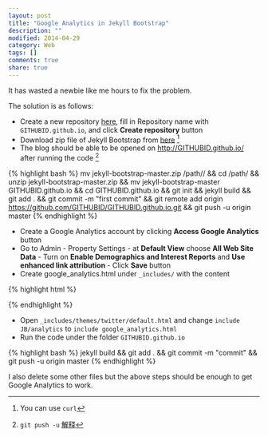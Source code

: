 ```yaml
---
layout: post
title: "Google Analytics in Jekyll Bootstrap"
description: ""
modified: 2014-04-29
category: Web
tags: []
comments: true
share: true
---
```


<!--more-->

It has wasted a newbie like me hours to fix the problem.

The solution is as follows:

- Create a new repository [here](https://github.com/new), fill in Repository name with `GITHUBID.github.io`, and click **Create repository** button
- Download zip file of Jekyll Bootstrap from [here](https://github.com/plusjade/jekyll-bootstrap/) [^1]
- The blog should be able to be opened on <http://GITHUBID.github.io/> after running the code [^2]

{% highlight bash %}
mv jekyll-bootstrap-master.zip /path// && cd /path/ && unzip jekyll-bootstrap-master.zip && mv jekyll-bootstrap-master GITHUBID.github.io && cd GITHUBID.github.io && git init && jekyll build && git add . && git commit -m "first commit" && git remote add origin https://github.com/GITHUBID/GITHUBID.github.io.git && git push -u origin master
{% endhighlight %}

- Create a Google Analytics account by clicking **Access Google Analytics** button
- Go to Admin - Property Settings - at **Default View** choose **All Web Site Data** - Turn on **Enable Demographics and Interest Reports** and **Use enhanced link attribution** - Click **Save** button
- Create google_analytics.html under `_includes/` with the content

{% highlight html %}
<script>
  (function(i,s,o,g,r,a,m){i['GoogleAnalyticsObject']=r;i[r]=i[r]||function(){
  (i[r].q=i[r].q||[]).push(arguments)},i[r].l=1*new Date();a=s.createElement(o),
  m=s.getElementsByTagName(o)[0];a.async=1;a.src=g;m.parentNode.insertBefore(a,m)
  })(window,document,'script','//www.google-analytics.com/analytics.js','ga');    

  ga('create', 'TRACKID', 'GITHUBID.github.io');
  ga('require', 'displayfeatures');
  ga('require', 'linkid', 'linkid.js');
  ga('send', 'pageview');    

</script>
{% endhighlight %}

- Open `_includes/themes/twitter/default.html` and change `include JB/analytics` to `include google_analytics.html`
- Run the code under the folder `GITHUBID.github.io`

{% highlight bash %}
jekyll build && git add . && git commit -m "commit" && git push -u origin master
{% endhighlight %}

I also delete some other files but the above steps should be enough to get Google Analytics to work.

[^1]: You can use `curl`
[^2]: `git push -u` [解释](http://www.zhihu.com/question/20019419)
